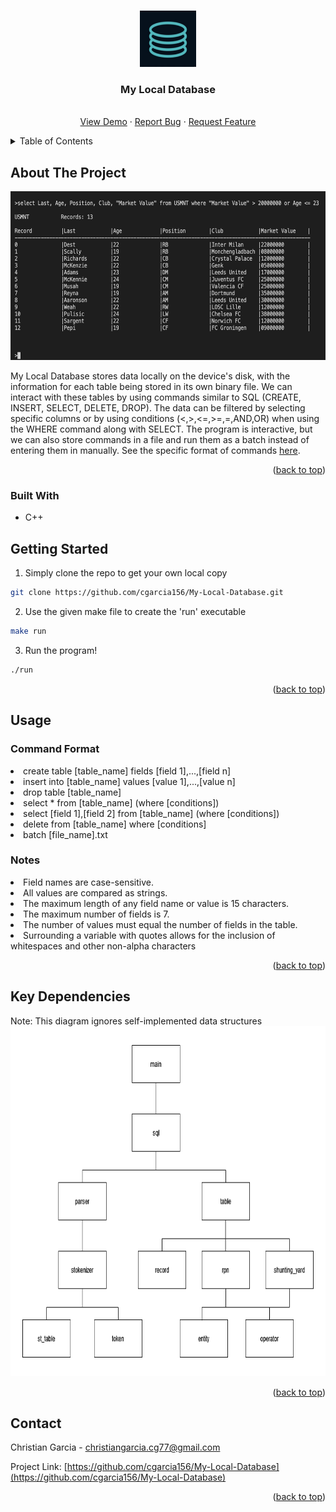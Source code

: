 <a name="readme-top"></a>

<!-- PROJECT LOGO -->
<br />
<div align="center">
  <a href="https://github.com/cgarcia156/My-Local-Database">
    <img src="images/DB.png" alt="Logo" width="90" height="90">
  </a>
  
  <h3 align="center">My Local Database</h3>

  <p align="center">
    <br />
    <a href="https://youtu.be/S2cTakG0kqw">View Demo</a>
    ·
    <a href="https://github.com/cgarcia156/My-Local-Database/issues">Report Bug</a>
    ·
    <a href="https://github.com/cgarcia156/My-Local-Database/issues">Request Feature</a>
  </p>
</div>



<!-- TABLE OF CONTENTS -->
<details>
  <summary>Table of Contents</summary>
  <ol>
    <li>
      <a href="#about-the-project">About The Project</a>
    </li>
    <li>
      <a href="#getting-started">Getting Started</a>
    </li>
    <li><a href="#usage">Usage</a></li>
    <li>
      <a href="#key-dependencies">Key Dependencies</a>
    </li>
    <li><a href="#contact">Contact</a></li>
  </ol>
</details>



<!-- ABOUT THE PROJECT -->
## About The Project
  
<img src="images/usmnt_example.png" alt="Example" width="600" height="270">

My Local Database stores data locally on the device's disk, with the information for each table being stored in its own binary file.
We can interact with these tables by using commands similar to SQL (CREATE, INSERT, SELECT, DELETE, DROP). The data can be filtered 
by selecting specific columns or by using conditions (<,>,<=,>=,=,AND,OR) when using the WHERE command along with SELECT. 
The program is interactive, but we can also store commands in a file and run them as a batch instead of entering them in manually.
See the specific format of commands <a href="#usage">here</a>.

<p align="right">(<a href="#readme-top">back to top</a>)</p>

### Built With

* C++


<!-- GETTING STARTED -->
## Getting Started

1. Simply clone the repo to get your own local copy
  ```sh
  git clone https://github.com/cgarcia156/My-Local-Database.git
  ```

2. Use the given make file to create the 'run' executable
  ```sh
  make run
  ```

3. Run the program!
  ```sh
  ./run
  ```

<p align="right">(<a href="#readme-top">back to top</a>)</p>


<!-- USAGE EXAMPLES -->
## Usage

### Command Format

<li> create table [table_name] fields [field 1],...,[field n] </li>
<li> insert into [table_name] values [value 1],...,[value n] </li>
<li> drop table [table_name] </li>
<li> select * from [table_name] (where [conditions]) </li>
<li> select [field 1],[field 2] from [table_name] (where [conditions]) </li>
<li> delete from [table_name] where [conditions] </li>
<li> batch [file_name].txt </li>

### Notes

<li> Field names are case-sensitive. </li>
<li> All values are compared as strings. </li>
<li> The maximum length of any field name or value is 15 characters. </li>
<li> The maximum number of fields is 7. </li>
<li> The number of values must equal the number of fields in the table. </li>
<li> Surrounding a variable with quotes allows for the inclusion of whitespaces and other non-alpha characters</li>

<p align="right">(<a href="#readme-top">back to top</a>)</p>


<!-- DEPENDENCIES -->
## Key Dependencies
Note: This diagram ignores self-implemented data structures
<img src="images/dependencies.png" alt="Dependencies" width="790" height="560">

<p align="right">(<a href="#readme-top">back to top</a>)</p>


<!-- CONTACT -->
## Contact

Christian Garcia - christiangarcia.cg77@gmail.com

Project Link: [https://github.com/cgarcia156/My-Local-Database](https://github.com/cgarcia156/My-Local-Database)

<p align="right">(<a href="#readme-top">back to top</a>)</p>

[product-screenshot]: images/screenshot.png

